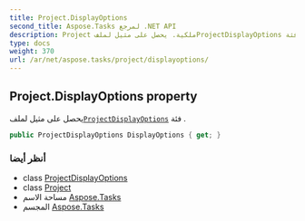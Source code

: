 ```yaml
---
title: Project.DisplayOptions
second_title: Aspose.Tasks لمرجع .NET API
description: Project ملكية. يحصل على مثيل لملفProjectDisplayOptions فئة .
type: docs
weight: 370
url: /ar/net/aspose.tasks/project/displayoptions/
---
```

## Project.DisplayOptions property

يحصل على مثيل لملف[`ProjectDisplayOptions`](../../projectdisplayoptions/) فئة .

```csharp
public ProjectDisplayOptions DisplayOptions { get; }
```

### أنظر أيضا

* class [ProjectDisplayOptions](../../projectdisplayoptions/)
* class [Project](../)
* مساحة الاسم [Aspose.Tasks](../../project/)
* المجسم [Aspose.Tasks](../../../)


